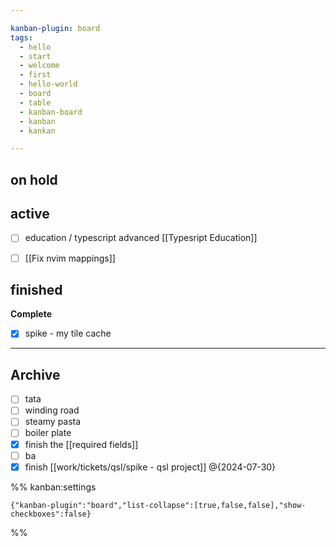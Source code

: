 ```yaml
---

kanban-plugin: board
tags:
  - hello
  - start
  - welcome
  - first
  - hello-world
  - board
  - table
  - kanban-board
  - kanban
  - kankan

---
```


## on hold



## active

- [ ] education / typescript advanced [[Typesript Education]]
- [ ] [[Fix nvim mappings]]


## finished

**Complete**
- [x] spike - my tile cache


***

## Archive

- [ ] tata
- [ ] winding road
- [ ] steamy pasta
- [ ] boiler plate
- [x] finish the [[required fields]]
- [ ] ba
- [x] finish [[work/tickets/qsl/spike - qsl project]] @{2024-07-30}

%% kanban:settings
```
{"kanban-plugin":"board","list-collapse":[true,false,false],"show-checkboxes":false}
```
%%